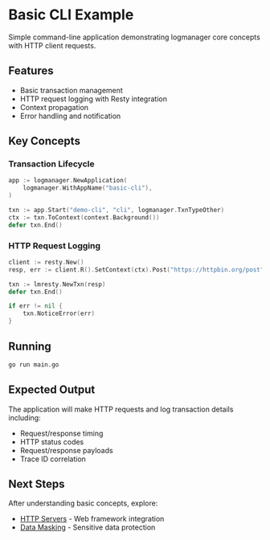 # Basic CLI Example

Simple command-line application demonstrating logmanager core concepts with HTTP client requests.

## Features

- Basic transaction management
- HTTP request logging with Resty integration
- Context propagation
- Error handling and notification

## Key Concepts

### Transaction Lifecycle
```go
app := logmanager.NewApplication(
    logmanager.WithAppName("basic-cli"),
)

txn := app.Start("demo-cli", "cli", logmanager.TxnTypeOther)
ctx := txn.ToContext(context.Background())
defer txn.End()
```

### HTTP Request Logging
```go
client := resty.New()
resp, err := client.R().SetContext(ctx).Post("https://httpbin.org/post")

txn := lmresty.NewTxn(resp)
defer txn.End()

if err != nil {
    txn.NoticeError(err)
}
```

## Running

```bash
go run main.go
```

## Expected Output

The application will make HTTP requests and log transaction details including:
- Request/response timing
- HTTP status codes
- Request/response payloads
- Trace ID correlation

## Next Steps

After understanding basic concepts, explore:
- [HTTP Servers](../02-http-servers/) - Web framework integration
- [Data Masking](../05-masking/) - Sensitive data protection